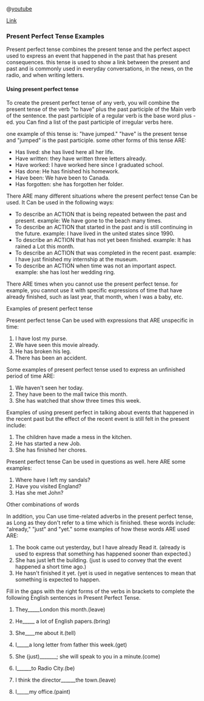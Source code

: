 

@[youtube](k3eGDA-IJuM)


[Link](https://www.examtricksadda.com/2017/08/present-perfect-tense-hindi-to-english-translation-anuwad-rules-has-have-uses.html)

### Present Perfect Tense Examples


Present perfect tense combines the present tense and the perfect aspect used to express an event that happened in the past that has present consequences. this tense is used to show a link between the present and past and is commonly used in everyday conversations, in the news, on the radio, and when writing letters.

#### Using present perfect tense


To create the present perfect tense of any verb, you will combine the present tense of the verb "to have" plus the past participle of the Main verb of the sentence. the past participle of a regular verb is the base word plus -ed. you Can find a list of the past participle of irregular verbs here.

one example of this tense is: "have jumped." "have" is the present tense and "jumped" is the past participle. some other forms of this tense ARE:

* Has lived: she has lived here all her life.
* Have written: they have written three letters already.
* Have worked: I have worked here since I graduated school.
* Has done: He has finished his homework.
* Have been: We have been to Canada. 
* Has forgotten: she has forgotten her folder.


There ARE many different situations where the present perfect tense Can be used. It Can be used in the following ways:

* To describe an ACTION that is being repeated between the past and present. example: We have gone to the beach many times.
* To describe an ACTION that started in the past and is still continuing in the future. example: I have lived in the united states since 1990.
* To describe an ACTION that has not yet been finished. example: It has rained a Lot this month.
* To describe an ACTION that was completed in the recent past. example: I have just finished my internship at the museum.
* To describe an ACTION when time was not an important aspect. example: she has lost her wedding ring.


There ARE times when you cannot use the present perfect tense. for example, you cannot use it with specific expressions of time that have already finished, such as last year, that month, when I was a baby, etc.

Examples of present perfect tense

Present perfect tense Can be used with expressions that ARE unspecific in time:

1. I have lost my purse.
2. We have seen this movie already.
3. He has broken his leg.
4. There has been an accident.


Some examples of present perfect tense used to express an unfinished period of time ARE:

1. We haven't seen her today.
2. They have been to the mall twice this month.
3. She has watched that show three times this week.


Examples of using present perfect in talking about events that happened in the recent past but the effect of the recent event is still felt in the present include:

1. The children have made a mess in the kitchen.
2. He has started a new Job.
3. She has finished her chores.


Present perfect tense Can be used in questions as well. here ARE some examples:

1. Where have I left my sandals?
2. Have you visited England?
3. Has she met John?


Other combinations of words


In addition, you Can use time-related adverbs in the present perfect tense, as Long as they don't refer to a time which is finished. these words include: "already," "just" and "yet." some examples of how these words ARE used ARE:

1. The book came out yesterday, but I have already Read it. (already is used to express that something has happened sooner than expected.)
2. She has just left the building. (just is used to convey that the event happened a short time ago.)
3. He hasn't finished it yet. (yet is used in negative sentences to mean that something is expected to happen.

Fill in the gaps with the right forms of the verbs in brackets to complete the following English sentences in Present Perfect Tense.


1. They_____London this month.(leave)
 
 
2. He_____ a lot of English papers.(bring)
 
 
3. She____me about it.(tell)
 
 
4. I_____a long letter from father this week.(get)


5. She (just)_______; she will speak to you in a minute.(come)


6. I______to Radio City.(be)

7. I think the director______the town.(leave)


8. I_____my office.(paint)


